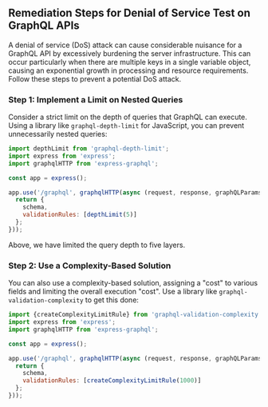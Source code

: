 

## Remediation Steps for Denial of Service Test on GraphQL APIs

A denial of service (DoS) attack can cause considerable nuisance for a GraphQL API by excessively burdening the server infrastructure. This can occur particularly when there are multiple keys in a single variable object, causing an exponential growth in processing and resource requirements. Follow these steps to prevent a potential DoS attack.

### Step 1: Implement a Limit on Nested Queries

Consider a strict limit on the depth of queries that GraphQL can execute. Using a library like `graphql-depth-limit` for JavaScript, you can prevent unnecessarily nested queries:

```javascript
import depthLimit from 'graphql-depth-limit';
import express from 'express';
import graphqlHTTP from 'express-graphql';

const app = express();

app.use('/graphql', graphqlHTTP(async (request, response, graphQLParams) => {
  return {
    schema,
    validationRules: [depthLimit(5)]
  };
}));
```

Above, we have limited the query depth to five layers.

### Step 2: Use a Complexity-Based Solution

You can also use a complexity-based solution, assigning a "cost" to various fields and limiting the overall execution "cost". Use a library like `graphql-validation-complexity` to get this done:

```javascript
import {createComplexityLimitRule} from 'graphql-validation-complexity';
import express from 'express';
import graphqlHTTP from 'express-graphql';

const app = express();

app.use('/graphql', graphqlHTTP(async (request, response, graphQLParams) => {
  return {
    schema,
    validationRules: [createComplexityLimitRule(1000)]
  };
}));
```